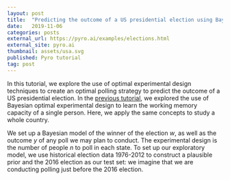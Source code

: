 ```yaml
---
layout: post
title:  "Predicting the outcome of a US presidential election using Bayesian Experimental Design"
date:   2019-11-06
categories: posts
external_url: https://pyro.ai/examples/elections.html
external_site: pyro.ai
thumbnail: assets/usa.svg
published: Pyro tutorial
tag: post
---
```


In this tutorial, we explore the use of optimal experimental design techniques to create an optimal polling strategy to predict the outcome of a US presidential election.
In the [previous tutorial](http://pyro.ai/examples/working_memory.html), we explored the use of Bayesian optimal experimental design to learn the working memory capacity of a single person. Here, we apply the same concepts to study a whole country.

We set up a Bayesian model of the winner of the election *w*, as well as the outcome *y* of any poll we may plan to conduct. The experimental design is the number of people *n* to poll in each state. To set up our exploratory model, we use historical election data 1976-2012 to construct a plausible prior and the 2016 election as our test set: we imagine that we are conducting polling just before the 2016 election.
<!--more-->
